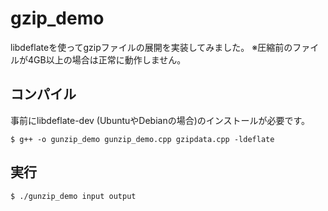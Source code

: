 # gzip_demo
libdeflateを使ってgzipファイルの展開を実装してみました。
※圧縮前のファイルが4GB以上の場合は正常に動作しません。

## コンパイル
事前にlibdeflate-dev (UbuntuやDebianの場合)のインストールが必要です。
```
$ g++ -o gunzip_demo gunzip_demo.cpp gzipdata.cpp -ldeflate
```

## 実行
```
$ ./gunzip_demo input output
```
